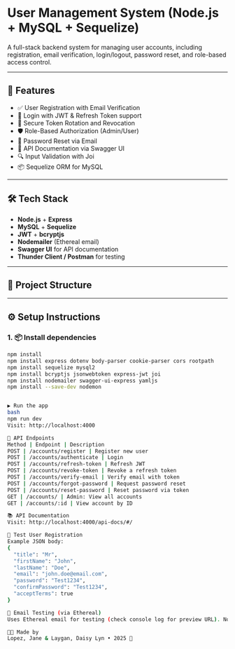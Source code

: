 # User Management System (Node.js + MySQL + Sequelize)

A full-stack backend system for managing user accounts, including registration, email verification, login/logout, password reset, and role-based access control.

---

## 🚀 Features

- ✅ User Registration with Email Verification
- 🔐 Login with JWT & Refresh Token support
- 🔁 Secure Token Rotation and Revocation
- 🛡️ Role-Based Authorization (Admin/User)
- 📩 Password Reset via Email
- 📄 API Documentation via Swagger UI
- 🔍 Input Validation with Joi
- 📦 Sequelize ORM for MySQL

---

## 🛠️ Tech Stack

- **Node.js** + **Express**
- **MySQL** + **Sequelize**
- **JWT** + **bcryptjs**
- **Nodemailer** (Ethereal email)
- **Swagger UI** for API documentation
- **Thunder Client / Postman** for testing

---

## 📁 Project Structure


---

## ⚙️ Setup Instructions

### 1. 📦 Install dependencies

```bash
npm install
npm install express dotenv body-parser cookie-parser cors rootpath
npm install sequelize mysql2
npm install bcryptjs jsonwebtoken express-jwt joi
npm install nodemailer swagger-ui-express yamljs
npm install --save-dev nodemon


▶️ Run the app
bash
npm run dev
Visit: http://localhost:4000

🔑 API Endpoints
Method | Endpoint | Description
POST | /accounts/register | Register new user
POST | /accounts/authenticate | Login
POST | /accounts/refresh-token | Refresh JWT
POST | /accounts/revoke-token | Revoke a refresh token
POST | /accounts/verify-email | Verify email with token
POST | /accounts/forgot-password | Request password reset
POST | /accounts/reset-password | Reset password via token
GET | /accounts/ | Admin: View all accounts
GET | /accounts/:id | View account by ID

📚 API Documentation
Visit: http://localhost:4000/api-docs/#/

🧪 Test User Registration
Example JSON body:
{
  "title": "Mr",
  "firstName": "John",
  "lastName": "Doe",
  "email": "john.doe@email.com",
  "password": "Test1234",
  "confirmPassword": "Test1234",
  "acceptTerms": true
}

📩 Email Testing (via Ethereal)
Uses Ethereal email for testing (check console log for preview URL). No real emails are sent.

👨‍💻 Made by
Lopez, Jane & Laygan, Daisy Lyn • 2025 🚀
